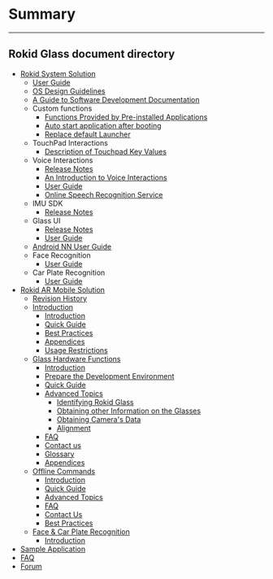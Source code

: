 # Summary
---------

Rokid Glass document directory
---------
* [Rokid System Solution](README.md)
    * [User Guide](howtouse.md)
    * [OS Design Guidelines](5-design/index.md)
    * [A Guide to Software Development Documentation](README.md)
    * Custom functions
	   - [Functions Provided by Pre-installed Applications](1-system/sysapp.md)
	   - [Auto start application after booting](1-system/AutoStart.md)
	   - [Replace default Launcher](1-system/ReplaceLauncher.md)
    * TouchPad Interactions
    	 - [Description of Touchpad Key Values](1-system/index.md)
    * Voice Interactions
        - [Release Notes](2-sdk/3-voice-sdk/InstructSdk/ReleaseNotes.md)
        - [An Introduction to Voice Interactions](2-sdk/3-voice-sdk/AccessibilityInstruct.md)
        - [User Guide](2-sdk/3-voice-sdk/InstructSdk/InstructSdk.md)
        - [Online Speech Recognition Service](2-sdk/3-voice-sdk/SpeechManager.md)
    * IMU SDK
        - [Release Notes](2-sdk/8-imu-sdk/index.md)
    * Glass UI
        - [Release Notes](2-sdk/5-ui-sdk/ReleaseNotes.md)
        - [User Guide](2-sdk/5-ui-sdk/index.md)
    * [Android NN User Guide](8-androidnn/index.md)
    * Face Recognition
        - [User Guide](2-sdk/1-face-sdk/index.md)
    * Car Plate Recognition
        - [User Guide](2-sdk/2-lpr-sdk/index.md)
* [Rokid AR Mobile Solution](7-glassmobile/res/mobile_glass/introduction.md)
    * [Revision History](7-glassmobile/res/mobile_glass/ChangeLog.md)
    * [Introduction](7-glassmobile/res/mobile_glass/introduction.md)
        * [Introduction](7-glassmobile/res/mobile_glass/introduction.md#a-brief-introduction)
        * [Quick Guide](7-glassmobile/res/mobile_glass/introduction.md#quick-start-guide)
        * [Best Practices](7-glassmobile/res/mobile_glass/introduction.md#best-practice)
        * [Appendices](7-glassmobile/res/mobile_glass/introduction.md#appendices)
        * [Usage Restrictions](7-glassmobile/res/mobile_glass/introduction.md#usage-restrictions)
    * [Glass Hardware Functions](7-glassmobile/res/mobile_glass/glass_hardware.md)
        * [Introduction](7-glassmobile/res/mobile_glass/glass_hardware.md#a-brief-introduction)
        * [Prepare the Development Environment](7-glassmobile/res/mobile_glass/glass_hardware.md#prepare-the-development-environment)
        * [Quick Guide](7-glassmobile/res/mobile_glass/glass_hardware.md#quick-start-guide)
        * [Advanced Topics](7-glassmobile/res/mobile_glass/glass_hardware.md#advanced-topics)
            * [Identifying Rokid Glass](7-glassmobile/res/mobile_glass/glass_hardware.md#how-to-identify-a-usb-device-as-rokid-glass)
            * [Obtaining other Information on the Glasses](7-glassmobile/res/mobile_glass/glass_hardware.md#obtaining-other-information-on-the-glasses)
            * [Obtaining Camera's Data](7-glassmobile/res/mobile_glass/glass_hardware.md#obtaining-cameras-data)
            * [Alignment](7-glassmobile/res/mobile_glass/glass_hardware.md#alignment)
        * [FAQ](7-glassmobile/res/mobile_glass/glass_hardware.md#faq)
        * [Contact us](7-glassmobile/res/mobile_glass/glass_hardware.md#contact-us)
        * [Glossary](7-glassmobile/res/mobile_glass/glass_hardware.md#glossary)
        * [Appendices](7-glassmobile/res/mobile_glass/glass_hardware.md#appendices)
    * [Offline Commands](7-glassmobile/res/mobile_glass/offline_command.md)
        * [Introduction](7-glassmobile/res/mobile_glass/offline_command.md#a-brief-introduction)
        * [Quick Guide](7-glassmobile/res/mobile_glass/offline_command.md#quick-start-guide)
        * [Advanced Topics](7-glassmobile/res/mobile_glass/offline_command.md#advanced-topics)
        * [FAQ](7-glassmobile/res/mobile_glass/offline_command.md#faq)
        * [Contact Us](7-glassmobile/res/mobile_glass/offline_command.md#contact-us)
        * [Best Practices](7-glassmobile/res/mobile_glass/offline_command.md#best-practice)
    * [Face & Car Plate Recognition](7-glassmobile/res/mobile_glass/glass_recog_sdk.md)
        * [Introduction](7-glassmobile/res/mobile_glass/ai.md)
* [Sample Application](3-support/index.md)
* [FAQ](0-faq/index.md)
* [Forum](6-forum/index.md)


